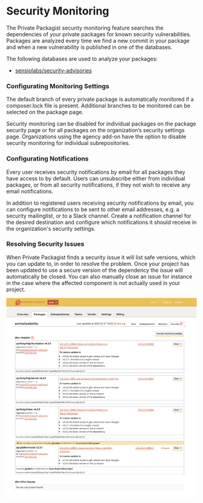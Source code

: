 # Security Monitoring
The Private Packagist security monitoring feature searches the dependencies of your private packages for known security vulnerabilities.
Packages are analyzed every time we find a new commit in your package and when a new vulnerability is published in one of the databases.

The following databases are used to analyze your packages:
* [sensiolabs/security-advisories](https://github.com/FriendsOfPHP/security-advisories)

### Configurating Monitoring Settings
The default branch of every private package is automatically monitored if a composer.lock file is present.
Additional branches to be monitored can be selected on the package page.

Security monitoring can be disabled for individual packages on the package security page or for all packages
on the organization’s security settings page.
Organizations using the agency add-on have the option to disable security monitoring for individual subrepositories.

### Configurating Notifications
Every user receives security notifications by email for all packages they have access to by default.
Users can unsubscribe either from individual packages, or from all security notifications, if they not wish to receive any email notifications.

In addition to registered users receiving security notifications by email, you can configure notifications to be sent
to other email addresses, e.g. a security mailinglist, or to a Slack channel.
Create a notification channel for the desired destination and configure which notifications it should receive in the organization's security settings.

### Resolving Security Issues
When Private Packagist finds a security issue it will list safe versions, which you can update to, in order to resolve the problem.
Once your project has been updated to use a secure version of the dependency the issue will automatically be closed.
You can also manually close an issue for instance in the case where the affected component is not actually used in your project.

![Handle security issues](/Resources/public/img/docs/feature/security-monitoring-handle-issues.png)
